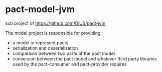 pact-model-jvm
==============

sub project of https://github.com/DiUS/pact-jvm

The model project is responsible for providing:
*  a model to represent pacts
*  serialization and deserialization
*  comparison between two parts of the pact model
*  conversion between the pact model and whatever third party libraries used by the pact-consumer and pact-provider requires
